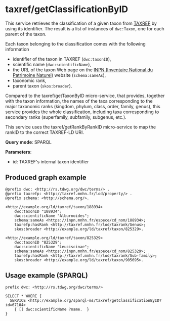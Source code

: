 
# taxref/getClassificationByID


This service retrieves the classification of a given taxon from [TAXREF](https://taxref.mnhn.fr/taxref-web/accueil) by using its identifier.
The result is a list of instances of `dwc:Taxon`, one for each parent of the taxon.  

Each taxon belonging to the classification comes with the following information
- identifier of the taxon in TAXREF (`dwc:taxonID`),
- scientific name (`dwc:scientificName`),
- the URL of the taxon Web page on the [INPN (Inventaire National du Patrimoine Naturel)](https://inpn.mnhn.fr/accueil/index) website (`schema:sameAs`),
- taxonomic rank,
- parent taxon (`skos:broader`).

Compared to the taxref/getTaxonByID micro-service, that provides, together with the taxon information, the names of the taxa 
corresponding to the major taxonomic ranks (kingdom, phylum, class, order, family, genus), this service provides the whole 
classification, including taxa corresponding to secondary ranks (superfamily, subfamily, subgenus, etc.).

This service uses the taxref/getRankByRankID micro-service to map the rankID to the correct TAXREF-LD URI.

**Query mode**: SPARQL

**Parameters**: 
- id: TAXREF's internal taxon identifier




## Produced graph example

```turtle
@prefix dwc: <http://rs.tdwg.org/dwc/terms/> .
@prefix taxrefp: <http://taxref.mnhn.fr/lod/property/> .
@prefix schema: <http://schema.org/>.

<http://example.org/ld/taxref/taxon/188934> 
    dwc:taxonID "188934";
    dwc:scientificName "Alburnoides";
    schema:sameAs <https://inpn.mnhn.fr/espece/cd_nom/188934>;
    taxrefp:hasRank <http://taxref.mnhn.fr/lod/taxrank/Genus>;
    skos:broader <http://example.org/ld/taxref/taxon/825329>. 
    
<http://example.org/ld/taxref/taxon/825329>
    dwc:taxonID "825329";
    dwc:scientificName "Leuciscinae";
    schema:sameAs <https://inpn.mnhn.fr/espece/cd_nom/825329>;
    taxrefp:hasRank <http://taxref.mnhn.fr/lod/taxrank/Sub-family>;
    skos:broader <http://example.org/ld/taxref/taxon/905695>.
```

## Usage example (SPARQL)

```sparql
prefix dwc: <http://rs.tdwg.org/dwc/terms/>

SELECT * WHERE {
  SERVICE <http://example.org/sparql-ms/taxref/getClassificationByID?id=67104>
    { [] dwc:scientificName ?name.  }
}
```


